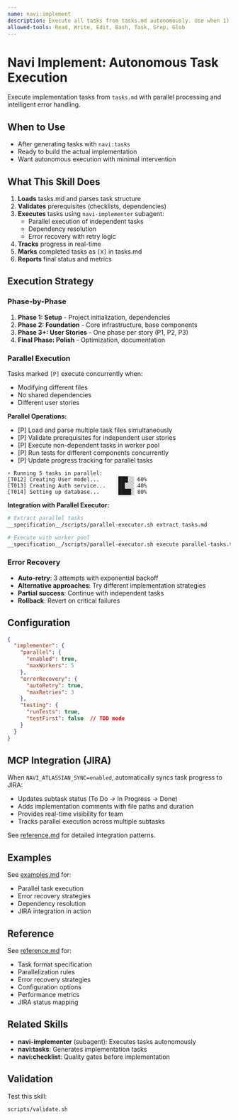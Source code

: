 ```yaml
---
name: navi:implement
description: Execute all tasks from tasks.md autonomously. Use when 1) Tasks are ready and want automated implementation, 2) User says "implement/build/code this", 3) Resuming after interruption with --resume, 4) Building specific priority only (--filter=P1), 5) Need autonomous code generation with test execution. Executes with parallel processing and marks tasks complete.
allowed-tools: Read, Write, Edit, Bash, Task, Grep, Glob
---
```


# Navi Implement: Autonomous Task Execution

Execute implementation tasks from `tasks.md` with parallel processing and intelligent error handling.

## When to Use

- After generating tasks with `navi:tasks`
- Ready to build the actual implementation
- Want autonomous execution with minimal intervention

## What This Skill Does

1. **Loads** tasks.md and parses task structure
2. **Validates** prerequisites (checklists, dependencies)
3. **Executes** tasks using `navi-implementer` subagent:
   - Parallel execution of independent tasks
   - Dependency resolution
   - Error recovery with retry logic
4. **Tracks** progress in real-time
5. **Marks** completed tasks as `[X]` in tasks.md
6. **Reports** final status and metrics

## Execution Strategy

### Phase-by-Phase
1. **Phase 1: Setup** - Project initialization, dependencies
2. **Phase 2: Foundation** - Core infrastructure, base components
3. **Phase 3+: User Stories** - One phase per story (P1, P2, P3)
4. **Final Phase: Polish** - Optimization, documentation

### Parallel Execution
Tasks marked `[P]` execute concurrently when:
- Modifying different files
- No shared dependencies
- Different user stories

**Parallel Operations:**
- [P] Load and parse multiple task files simultaneously
- [P] Validate prerequisites for independent user stories
- [P] Execute non-dependent tasks in worker pool
- [P] Run tests for different components concurrently
- [P] Update progress tracking for parallel tasks

```
⚡ Running 5 tasks in parallel:
[T012] Creating User model...      ███░░ 60%
[T013] Creating Auth service...    ██░░░ 40%
[T014] Setting up database...      ████░ 80%
```

**Integration with Parallel Executor:**
```bash
# Extract parallel tasks
__specification__/scripts/parallel-executor.sh extract tasks.md

# Execute with worker pool
__specification__/scripts/parallel-executor.sh execute parallel-tasks.txt
```

### Error Recovery
- **Auto-retry**: 3 attempts with exponential backoff
- **Alternative approaches**: Try different implementation strategies
- **Partial success**: Continue with independent tasks
- **Rollback**: Revert on critical failures

## Configuration

```json
{
  "implementer": {
    "parallel": {
      "enabled": true,
      "maxWorkers": 5
    },
    "errorRecovery": {
      "autoRetry": true,
      "maxRetries": 3
    },
    "testing": {
      "runTests": true,
      "testFirst": false  // TDD mode
    }
  }
}
```

## MCP Integration (JIRA)

When `NAVI_ATLASSIAN_SYNC=enabled`, automatically syncs task progress to JIRA:
- Updates subtask status (To Do → In Progress → Done)
- Adds implementation comments with file paths and duration
- Provides real-time visibility for team
- Tracks parallel execution across multiple subtasks

See [reference.md](./reference.md#mcp-integration-details) for detailed integration patterns.

## Examples

See [examples.md](./examples.md) for:
- Parallel task execution
- Error recovery strategies
- Dependency resolution
- JIRA integration in action

## Reference

See [reference.md](./reference.md) for:
- Task format specification
- Parallelization rules
- Error recovery strategies
- Configuration options
- Performance metrics
- JIRA status mapping

## Related Skills

- **navi-implementer** (subagent): Executes tasks autonomously
- **navi:tasks**: Generates implementation tasks
- **navi:checklist**: Quality gates before implementation

## Validation

Test this skill:
```bash
scripts/validate.sh
```